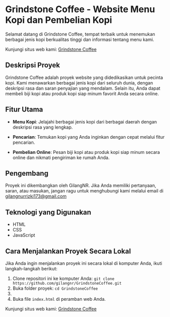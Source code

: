 # Grindstone Coffee - Website Menu Kopi dan Pembelian Kopi


Selamat datang di Grindstone Coffee, tempat terbaik untuk menemukan berbagai jenis kopi berkualitas tinggi dan informasi tentang menu kami.

Kunjungi situs web kami: [Grindstone Coffee](https://gilangnr.github.io/GrindstoneCoffee/)

## Deskripsi Proyek

Grindstone Coffee adalah proyek website yang didedikasikan untuk pecinta kopi. Kami menawarkan berbagai jenis kopi dari seluruh dunia, dengan deskripsi rasa dan saran penyajian yang mendalam. Selain itu, Anda dapat membeli biji kopi atau produk kopi siap minum favorit Anda secara online.

## Fitur Utama

- **Menu Kopi**: Jelajahi berbagai jenis kopi dari berbagai daerah dengan deskripsi rasa yang lengkap.

- **Pencarian**: Temukan kopi yang Anda inginkan dengan cepat melalui fitur pencarian.

- **Pembelian Online**: Pesan biji kopi atau produk kopi siap minum secara online dan nikmati pengiriman ke rumah Anda.

## Pengembang

Proyek ini dikembangkan oleh GilangNR. Jika Anda memiliki pertanyaan, saran, atau masukan, jangan ragu untuk menghubungi kami melalui email di gilangnurrizki173@gmail.com

## Teknologi yang Digunakan

- HTML
- CSS
- JavaScript

## Cara Menjalankan Proyek Secara Lokal

Jika Anda ingin menjalankan proyek ini secara lokal di komputer Anda, ikuti langkah-langkah berikut:

1. Clone repositori ini ke komputer Anda:
```git clone https://github.com/gilangnr/GrindstoneCoffee.git```
2. Buka folder proyek:
```cd GrindstoneCoffee```
3. 
3. Buka file `index.html` di peramban web Anda.



Kunjungi situs web kami: [Grindstone Coffee](https://gilangnr.github.io/GrindstoneCoffee/)
